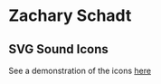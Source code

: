 # Zachary Schadt

## SVG Sound Icons

See a demonstration of the icons [here](https://i6.cims.nyu.edu/~zts214/drawing/svg)
